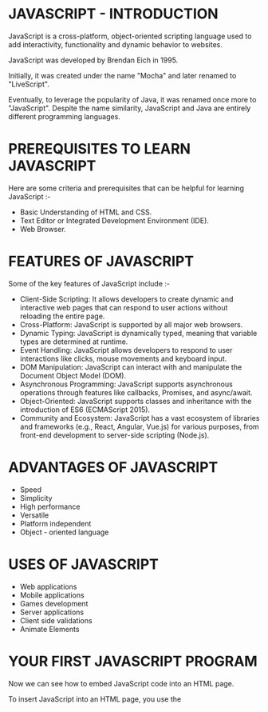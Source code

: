 # JAVASCRIPT - INTRODUCTION

JavaScript is a cross-platform, object-oriented scripting language used to add interactivity, functionality and dynamic behavior to websites.

JavaScript was developed by Brendan Eich in 1995. 

Initially, it was created under the name "Mocha" and later renamed to "LiveScript".

Eventually, to leverage the popularity of Java, it was renamed once more to "JavaScript". Despite the name similarity, JavaScript and Java are entirely different programming languages.

# PREREQUISITES TO LEARN JAVASCRIPT

Here are some criteria and prerequisites that can be helpful for learning JavaScript :-
- Basic Understanding of HTML and CSS. 
- Text Editor or Integrated Development Environment (IDE). 
- Web Browser. 

# FEATURES OF JAVASCRIPT

Some of the key features of JavaScript include :-
- Client-Side Scripting: It allows developers to create dynamic and interactive web pages that can respond to user actions without reloading the entire page.
- Cross-Platform: JavaScript is supported by all major web browsers. 
- Dynamic Typing: JavaScript is dynamically typed, meaning that variable types are determined at runtime. 
- Event Handling: JavaScript allows developers to respond to user interactions like clicks, mouse movements and keyboard input. 
- DOM Manipulation: JavaScript can interact with and manipulate the Document Object Model (DOM). 
- Asynchronous Programming: JavaScript supports asynchronous operations through features like callbacks, Promises, and async/await.
- Object-Oriented: JavaScript supports classes and inheritance with the introduction of ES6 (ECMAScript 2015).
- Community and Ecosystem: JavaScript has a vast ecosystem of libraries and frameworks (e.g., React, Angular, Vue.js) for various purposes, from front-end development to server-side scripting (Node.js).

# ADVANTAGES OF JAVASCRIPT

- Speed
- Simplicity
- High performance
- Versatile
- Platform independent
- Object - oriented language

# USES OF JAVASCRIPT

- Web applications
- Mobile applications
- Games development
- Server applications
- Client side validations
- Animate Elements

# YOUR FIRST JAVASCRIPT PROGRAM

Now we can see how to embed JavaScript code into an HTML page.

To insert JavaScript into an HTML page, you use the <script> element. There are two ways to use the <script> element in an HTML page:

- Embed JavaScript code directly into the HTML page.
- Reference an external JavaScript code file.

### Embed JavaScript code in an HTML page:

Placing JavaScript code inside the <script> element directly is not recommended and should be used only for proof of concept or testing purposes.

    <script>alert('Hello, World!')</script>

In the <script> element, we use the alert() function to display the Hello, World! message.

### Include an external JavaScript file:
To include a JavaScript from an external file:

First, create a file whose extension is .js e.g., app.js and place it in the js subfolder. Note that placing the JavaScript file in the js folder is not required however it is a good practice.

Then, use the URL to the JavaScript source code file in the src attribute of the <script> element.
The following shows the contents of the app.js file:

app.js file:

    alert('Hello, World!');

And the following script tag content in helloworld.html file:

    <script src="js/app.js"></script>


If you launch the helloworld.html file in the web browser, you will see an alert that displays the Hello, World! message.

# VARIABLE DECLARATION

Variables are used to store reusable values. 

In JavaScript, you can declare variables using three different keywords: 
1. var
2. let
3. const

#### var: 
- var is traditionally used to declare variables.

- It is not commonly used in modern JavaScript.

Scope : Global, Local
       
    var myVar = 10;

#### let: 
- Introduced in ES6 (ECMAScript 2015).

- It allows you to declare variables that can be reassigned. 

Scope : Global, Local, Block

    let myVar = 10;

#### const: 
- Also introduced in ES6, const is used to declare variables that should not be reassigned. 

- It is typically used for constants.

Scope : Global, Local, Block

    const myVar = 10;

#### Naming Variables:
- When declaring variables, it's a good practice to use let or const over var to avoid unexpected behavior. 

- You can declare multiple variables in a single line using commas.

      let x = 5, y = 10, z = 15;
       
- Always choose meaningful variable names to make your code more readable and maintainable.

- There is a list of reserved words, which cannot be used as variable names because they are used by the language itself.
For example: let, class, return, and function are reserved.

- Variable names are case-sensitive, and they can contain letters, digits, underscores, or dollar signs. They must start with a letter, underscore, or dollar sign (not a digit). 

- valid variable names:

      let myVariable;
      let _privateVar;
      let $specialVar;

- invalid variable names:

      let 123abc; // Invalid: starts with a digit
      let my-variable; // Invalid: contains a hyphen

# DATA TYPES

A value in JavaScript is always of a certain type. For example, a string or a number.

We can put any type in a variable. For example, a variable can at one moment be a string and then store a number:

       // no error
       let message = "hello";
       message = 123456;
   
Programming languages where the data types of variables are determined by the value they hold at runtime and can change throughout the program are called “dynamically typed”.

Thus, JavaScript is a dynamically typed language.

There are 8 basic data types in JavaScript.

Seven primitive data types:

- number - for numbers of any kind, integer or floating-point, integers are limited by ±(253-1).
- bigint - for integer numbers of arbitrary length.
- string - for strings. A string may have zero or more characters, there’s no separate single-character type.
- boolean - for true/false.
- null - for unknown values, a standalone type that has a single value null.
- undefined - for unassigned values, a standalone type that has a single value undefined.
- symbol - for unique identifiers.

And one non-primitive data type:

- object - for more complex data structures.

#### typeof operator: 
It allows us to see which type is stored in a variable.
